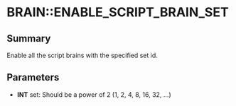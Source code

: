 # BRAIN::ENABLE_SCRIPT_BRAIN_SET

## Summary
Enable all the script brains with the specified set id.

## Parameters
* **INT** set: Should be a power of 2 (1, 2, 4, 8, 16, 32, ...)
